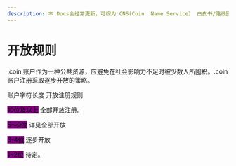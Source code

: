 ```yaml
---
description: 本 Docs会经常更新，可视为 CNS(Coin  Name Service） 白皮书/路线图。
---
```


# 开放规则

.coin 账户作为一种公共资源，应避免在社会影响力不足时被少数人所囤积。.coin 账户注册采取逐步开放的策略。​

账户字符长度	开放注册规则​

<mark style="background-color:purple;">10位及以上</mark>	全部开放注册。​

<mark style="background-color:purple;">5～9位</mark>	详见全部开放​

<mark style="background-color:purple;">​3-4位</mark>    逐步开放

<mark style="background-color:purple;">1\~2位</mark>	待定。​
